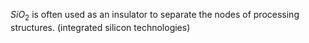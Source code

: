 $SiO_{2}$ is often used as an insulator to separate the nodes of processing structures. (integrated silicon technologies)